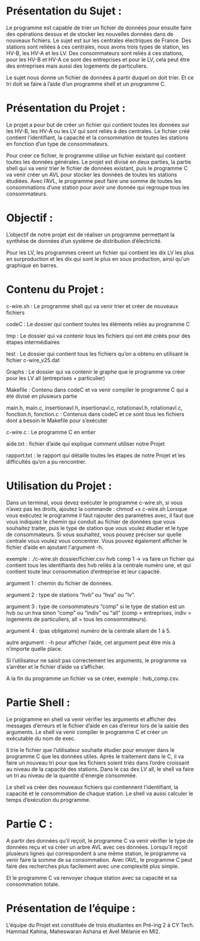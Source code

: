 

# Présentation du Sujet : 
Le programme est capable de trier un fichier de données pour ensuite faire des opérations dessus et de stocker les nouvelles données dans de nouveaux fichiers.
Le sujet est sur les centrales électriques de France. Des stations sont reliées à ces centrales, nous avons trois types de station, les HV-B, les HV-A et les LV. Des consommateurs sont reliés à ces stations, pour les HV-B et HV-A ce sont des entreprises et pour le LV, cela peut être des entreprises mais aussi des logements de particuliers. 

Le sujet nous donne un fichier de données à partir duquel on doit trier. Et ce tri doit se faire à l’aide d’un programme shell et un programme C.

# Présentation du Projet : 
	
Le projet a pour but de créer un fichier qui contient toutes les données sur les HV-B, les HV-A ou les LV qui sont reliés à des centrales. Le fichier créé contient l’identifiant, la capacité et la consommation de toutes les stations en fonction d’un type de consommateurs. 

Pour créer ce fichier, le programme utilise un fichier existant qui contient toutes les données générales. Le projet est divisé en deux parties, la partie shell qui va venir trier le fichier de données existant, puis le programme C va venir créer un AVL pour stocker les données de toutes les stations étudiées. Avec l’AVL, le programme peut faire une somme de toutes les consommations d’une station pour avoir une donnée qui regroupe tous les consommateurs.

# Objectif : 

L’objectif de notre projet est de réaliser un programme permettant la synthèse de données d’un système de distribution d’électricité.

Pour les LV, les programmes créent un fichier qui contient les dix LV les plus en surproduction et les dix qui sont le plus en sous production, ainsi qu'un graphique en barres.

# Contenu du Projet : 

c-wire.sh :  Le programme shell qui va venir trier et créer de nouveaux fichiers

codeC : Le dossier qui contient toutes les éléments reliés au programme C

tmp : Le dossier qui va contenir tous les fichiers qui ont été créés pour des étapes intermédiaires

test : Le dossier qui contient tous les fichiers qu’on a obtenu en utilisant le fichier c-wire_v25.dat

Graphs : Le dossier qui va contenir le graphe que le programme va créer pour les LV all (entreprises + particulier)

Makefile : Contenu dans codeC et va venir compiler le programme C qui a été divisé en plusieurs partie

main.h, main.c, insertionavl.h, insertionavl.c, rotationavl.h, rotationavl.c, fonction.h, fonction.c : Contenus dans codeC et ce sont tous les fichiers dont a besoin le Makefile pour s’exécuter

c-wire.c : Le programme C en entier

aide.txt : fichier d’aide qui explique comment utiliser notre Projet

rapport.txt : le rapport qui détaille toutes les étapes de notre Projet et les difficultés qu’on a pu rencontrer.

# Utilisation du Projet : 

Dans un terminal, vous devez exécuter le programme c-wire.sh, si vous n’avez pas les droits, ajoutez la commande : chmod +x c-wire.sh
Lorsque vous exécutez le programme il faut rajouter des paramètres avec, il faut que vous indiquiez le chemin qui conduit au fichier de données que vous souhaitez traiter, puis le type de station que vous voulez étudier et le type de consommateurs. 
Si vous souhaitez, vous pouvez préciser sur quelle centrale vous voulez vous concentrer. Vous pouvez également afficher le fichier d’aide en ajoutant l'argument -h.

exemple : ./c-wire.sh dossier/fichier.csv hvb comp 1 -> va faire un fichier qui contient tous les identifiants des hvb reliés à la centrale numéro une, et qui contient toute leur consommation d’entreprise et leur capacité. 

argument 1 : chemin du fichier de données.

argument 2 : type de stations “hvb” ou “hva” ou “lv”.

argument 3 : type de consommateurs “comp” si le type de station est un hvb ou un hva sinon “comp” ou “indiv” ou “all” (comp = entreprises, indiv = logements de particuliers, all = tous les consommateurs).

argument 4 : (pas obligatoire) numéro de la centrale allant de 1 à 5.

autre argument : -h pour afficher l’aide, cet argument peut être mis à n’importe quelle place.

Si l’utilisateur ne saisit pas correctement les arguments, le programme va s’arrêter et le fichier d’aide va s’afficher.

A la fin du programme un fichier va se créer, exemple : hvb_comp.csv.

# Partie Shell : 

Le programme en shell va venir vérifier les arguments et afficher des messages d’erreurs et le fichier d’aide en cas d’erreur lors de la saisie des arguments. Le shell va venir compiler le programme C et créer un exécutable du nom de exec.

Il trie le fichier que l’utilisateur souhaite étudier pour envoyer dans le programme C que les données utiles. Après le traitement dans le C, il va faire un nouveau tri pour que les fichiers soient triés dans l’ordre croissant au niveau de la capacité des stations. Dans le cas des LV all, le shell va faire un tri au niveau de la quantité d'énergie consommée. 

Le shell va créer des nouveaux fichiers qui contiennent l’identifiant, la capacité et le consommation de chaque station. Le shell va aussi calculer le temps d’exécution du programme. 

# Partie C : 

A partir des données qu’il reçoit, le programme C va venir vérifier le type de données reçu et va créer un arbre AVL avec ces données. Lorsqu'il reçoit plusieurs lignes qui correspondent à une même station, le programme va venir faire la somme de sa consommation. Avec l’AVL, le programme C peut faire des recherches plus facilement avec une complexité plus simple.

Et le programme C va renvoyer chaque station avec sa capacité et sa consommation totale.

# Présentation de l’équipe : 
	
L’équipe du Projet est constituée de trois étudiantes en Pré-ing 2 à CY Tech. Hammad Kahina, Maheswaran Ashana et Avel Mélanie en MI2.
